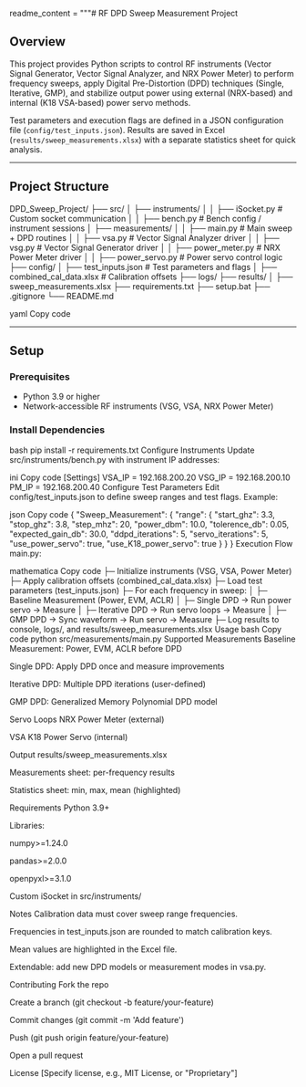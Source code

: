 readme_content = """# RF DPD Sweep Measurement Project

## Overview
This project provides Python scripts to control RF instruments (Vector Signal Generator, Vector Signal Analyzer, and NRX Power Meter) to perform frequency sweeps, apply Digital Pre-Distortion (DPD) techniques (Single, Iterative, GMP), and stabilize output power using external (NRX-based) and internal (K18 VSA-based) power servo methods.  

Test parameters and execution flags are defined in a JSON configuration file (`config/test_inputs.json`). Results are saved in Excel (`results/sweep_measurements.xlsx`) with a separate statistics sheet for quick analysis.

---

## Project Structure

DPD_Sweep_Project/
├── src/
│ ├── instruments/
│ │ ├── iSocket.py # Custom socket communication
│ │ ├── bench.py # Bench config / instrument sessions
│ ├── measurements/
│ │ ├── main.py # Main sweep + DPD routines
│ │ ├── vsa.py # Vector Signal Analyzer driver
│ │ ├── vsg.py # Vector Signal Generator driver
│ │ ├── power_meter.py # NRX Power Meter driver
│ │ ├── power_servo.py # Power servo control logic
├── config/
│ ├── test_inputs.json # Test parameters and flags
│ ├── combined_cal_data.xlsx # Calibration offsets
├── logs/
├── results/
│ ├── sweep_measurements.xlsx
├── requirements.txt
├── setup.bat
├── .gitignore
└── README.md

yaml
Copy code

---

## Setup

### Prerequisites
- Python 3.9 or higher  
- Network-accessible RF instruments (VSG, VSA, NRX Power Meter)

### Install Dependencies
bash
pip install -r requirements.txt
Configure Instruments
Update src/instruments/bench.py with instrument IP addresses:

ini
Copy code
[Settings]
VSA_IP = 192.168.200.20
VSG_IP = 192.168.200.10
PM_IP  = 192.168.200.40
Configure Test Parameters
Edit config/test_inputs.json to define sweep ranges and test flags. Example:

json
Copy code
{
  "Sweep_Measurement": {
    "range": {
      "start_ghz": 3.3,
      "stop_ghz": 3.8,
      "step_mhz": 20,
      "power_dbm": 10.0,
      "tolerence_db": 0.05,
      "expected_gain_db": 30.0,
      "ddpd_iterations": 5,
      "servo_iterations": 5,
      "use_power_servo": true,
      "use_K18_power_servo": true
    }
  }
}
Execution Flow
main.py:

mathematica
Copy code
├─ Initialize instruments (VSG, VSA, Power Meter)
├─ Apply calibration offsets (combined_cal_data.xlsx)
├─ Load test parameters (test_inputs.json)
├─ For each frequency in sweep:
│   ├─ Baseline Measurement (Power, EVM, ACLR)
│   ├─ Single DPD → Run power servo → Measure
│   ├─ Iterative DPD → Run servo loops → Measure
│   ├─ GMP DPD → Sync waveform → Run servo → Measure
├─ Log results to console, logs/, and results/sweep_measurements.xlsx
Usage
bash
Copy code
python src/measurements/main.py
Supported Measurements
Baseline Measurement: Power, EVM, ACLR before DPD

Single DPD: Apply DPD once and measure improvements

Iterative DPD: Multiple DPD iterations (user-defined)

GMP DPD: Generalized Memory Polynomial DPD model

Servo Loops
NRX Power Meter (external)

VSA K18 Power Servo (internal)

Output
results/sweep_measurements.xlsx

Measurements sheet: per-frequency results

Statistics sheet: min, max, mean (highlighted)

Requirements
Python 3.9+

Libraries:

numpy>=1.24.0

pandas>=2.0.0

openpyxl>=3.1.0

Custom iSocket in src/instruments/

Notes
Calibration data must cover sweep range frequencies.

Frequencies in test_inputs.json are rounded to match calibration keys.

Mean values are highlighted in the Excel file.

Extendable: add new DPD models or measurement modes in vsa.py.

Contributing
Fork the repo

Create a branch (git checkout -b feature/your-feature)

Commit changes (git commit -m 'Add feature')

Push (git push origin feature/your-feature)

Open a pull request

License
[Specify license, e.g., MIT License, or "Proprietary"]
